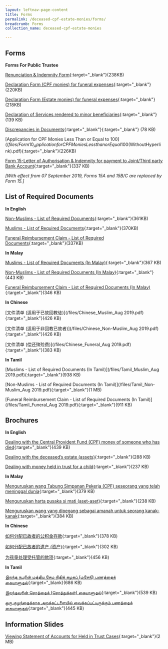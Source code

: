 ```yaml
---
layout: leftnav-page-content
title: Forms
permalink: /deceased-cpf-estate-monies/forms/
breadcrumb: Forms
collection_name: deceased-cpf-estate-monies

---
```


Forms
---

**Forms For Public Trustee**<br>

[Renunciation & Indemnity Form](/files/RenunciationandIndemnity(Form18).pdf){:target="_blank"}(238KB)

[Declaration Form (CPF monies) for funeral expenses](/files/Form12_Declarationform(CPFMonies)forfuneralexpenses(WithHyperlink).pdf){:target="_blank"}(220KB)

[Declaration Form (Estate monies) for funeral expenses](/files/Form13_Declarationform(EstateMonies)forfuneralexpenses(WithHyperlink).pdf){:target="_blank"}(218KB)

[Declaration of Services rendered to minor beneficiaries](/files/Form17_DeclarationofServicesrenderedtoMinor(WithHyperlink).pdf){:target="_blank"}(139 KB)

[Discrepancies in Documents](/files/Form7_DiscrepanciesinDocuments(WithHyperlink).pdf){:target="_blank"}{:target="_blank"} (78 KB)

[Application for CPF Monies Less Than or Equal to $100](/files/Form10_ApplicationforCPFMoniesLessthanorEqual$100(WithoutHyperlink).pdf){:target="_blank"}(226KB)

[Form 15-Letter of Authorisation & Indemnity for payment to Joint/Third party Bank Account](/files/Form_15.pdf){:target="_blank"}(337 KB)

*[With effect from 07 September 2019, Forms 15A and 15B/C are replaced by Form 15.]*

List of Required Documents
---

**In English**<br>

[Non-Muslims - List of Required Documents](/files/Annex_A_Muslims_Aug19.pdf){:target="_blank"}(361KB)

[Muslims - List of Required Documents](/files/Annex_B_Non-Muslims_Aug19.pdf){:target="_blank"}(370KB)

[Funeral Reimbursement Claim - List of Required Documents](/files/Annex_C_Funeral_Aug19.pdf){:target="_blank"}(337KB)

**In Malay**<br>

[Muslims - List of Required Documents (In Malay)](/files/Malay_Muslims_Aug19.pdf){:target="_blank"}(367 KB)

[Non-Muslims - List of Required Documents (In Malay)](/files/Malay_Non-Muslims_Aug19.pdf){:target="_blank"}(443 KB)

[Funeral Reimbursement Claim - List of Required Documents (In Malay)](/files/Malay_Funeral_Aug19.pdf){:target="_blank"}(346 KB)

**In Chinese**<br>

[文件清单 (适用于已故回教徒)](/files/Chinese_Muslim_Aug 2019.pdf){:target="_blank"}(426 KB)

[文件清单 (适用于非回教已故者)](/files/Chinese_Non-Muslim_Aug 2019.pdf){:target="_blank"}(426 KB)

[文件清单 (偿还殡殓费)](/files/Chinese_Funeral_Aug 2019.pdf){:target="_blank"}(383 KB)

**In Tamil**<br>

[Muslims - List of Required Documents (In Tamil)](/files/Tamil_Muslim_Aug 2019.pdf){:target="_blank"}(938 KB)

[Non-Muslims - List of Required Documents (In Tamil)](/files/Tamil_Non-Muslim_Aug 2019.pdf){:target="_blank"}(1 MB)

[Funeral Reimbursement Claim - List of Required Documents (In Tamil)](/files/Tamil_Funeral_Aug 2019.pdf){:target="_blank"}(911 KB)

Brochures
---

**In English**<br>

[Dealing with the Central Provident Fund (CPF) money of someone who has died](/files/Brochure1_CPFMonies_6Jun2018.pdf){:target="_blank"}(439 KB)

[Dealing with the deceased’s estate (assets)](/files/Brochure2_EstateMonies_6Jun2018.pdf){:target="_blank"}(288 KB)

[Dealing with money held in trust for a child](/files/Brochure3_Held-in-TrustCases_28Jul2017.pdf){:target="_blank"}(237 KB)

**In Malay**<br>

[Menguruskan wang Tabung Simpanan Pekerja (CPF) seseorang yang telah meninggal dunia](/files/Malay_Brochure1_CPFMonies_7-6-2018.pdf){:target="_blank"}(379 KB)

[Menguruskan harta pusaka si mati (aset-aset)](/files/Malay_Brochure2_EstateMonies_7-6-2018.pdf){:target="_blank"}(238 KB)

[Menguruskan wang yang dipegang sebagai amanah untuk seorang kanak-kanak](/files/Malay_Brochure3_Held-in-TrustCases_25Jul2017.pdf){:target="_blank"}(384 KB)

**In Chinese**<br>

[如何分配已故者的公积金存款](/files/Chinese_Brochure1_CPFMonies_7Jun2018.pdf){:target="_blank"}(378 KB)

[如何分配已故者的遗产 (资产)](/files/Chinese_Brochure2_EstateMonies_7Jun2018.pdf){:target="_blank"}(302 KB)

[为孩童处理受托管的款项](/files/Chinese_Brochure3_Held-in-TrustCases_25Jul2017.pdf){:target="_blank"}(456 KB)

**In Tamil**<br>

[இறந்த நபரின் மத்திய சேம நிதிக் கழகப் (மசேநி) பணத்தைக் கையாளுதல்](/files/Tamil_Brochure1_CPFMonies_8Jun2018.pdf){:target="_blank}(686 KB)

[இறந்தவரின் சொத்தைக் (சொத்துக்கள்) கையாளுதல்](/files/Tamil_Brochure2_EstateMonies_8Jun2018.pdf){:target="_blank"}(539 KB)

[ஒரு குழந்தைக்காக அறக்கட்டளையில் வைக்கப்பட்டிருக்கும் பணத்தைக் கையாளுதல்](/files/Tamil_Brochure3_Held-in-TrustCases_25Jul2017.pdf){:target="_blank"}(445 KB)

Information Slides
---

[Viewing Statement of Accounts for Held in Trust Cases](/files/ViewingStatementofAccountsforHeldinTrustCases.pdf){:target="_blank"}(2 MB)
